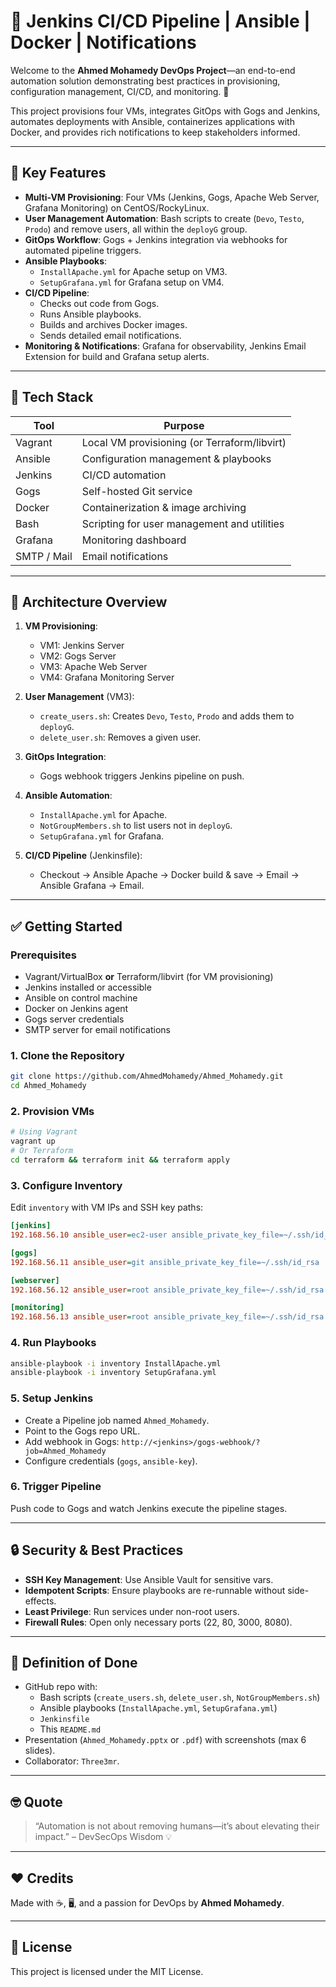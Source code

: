 # 🚀 Jenkins CI/CD Pipeline | Ansible | Docker | Notifications

Welcome to the **Ahmed Mohamedy DevOps Project**—an end-to-end automation solution demonstrating best practices in provisioning, configuration management, CI/CD, and monitoring. 💙

This project provisions four VMs, integrates GitOps with Gogs and Jenkins, automates deployments with Ansible, containerizes applications with Docker, and provides rich notifications to keep stakeholders informed.

---

## 🌟 Key Features

- **Multi-VM Provisioning**: Four VMs (Jenkins, Gogs, Apache Web Server, Grafana Monitoring) on CentOS/RockyLinux.
- **User Management Automation**: Bash scripts to create (`Devo`, `Testo`, `Prodo`) and remove users, all within the `deployG` group.
- **GitOps Workflow**: Gogs + Jenkins integration via webhooks for automated pipeline triggers.
- **Ansible Playbooks**:
  - `InstallApache.yml` for Apache setup on VM3.
  - `SetupGrafana.yml` for Grafana setup on VM4.
- **CI/CD Pipeline**:
  - Checks out code from Gogs.
  - Runs Ansible playbooks.
  - Builds and archives Docker images.
  - Sends detailed email notifications.
- **Monitoring & Notifications**: Grafana for observability, Jenkins Email Extension for build and Grafana setup alerts.

---

## 🧩 Tech Stack

| Tool        | Purpose                                    |
|-------------|--------------------------------------------|
| Vagrant     | Local VM provisioning (or Terraform/libvirt) |
| Ansible     | Configuration management & playbooks       |
| Jenkins     | CI/CD automation                           |
| Gogs        | Self-hosted Git service                    |
| Docker      | Containerization & image archiving         |
| Bash        | Scripting for user management and utilities |
| Grafana     | Monitoring dashboard                       |
| SMTP / Mail | Email notifications                        |

---

## 📸 Architecture Overview

1. **VM Provisioning**:  
   - VM1: Jenkins Server  
   - VM2: Gogs Server  
   - VM3: Apache Web Server  
   - VM4: Grafana Monitoring Server  

2. **User Management** (VM3):  
   - `create_users.sh`: Creates `Devo`, `Testo`, `Prodo` and adds them to `deployG`.  
   - `delete_user.sh`: Removes a given user.

3. **GitOps Integration**:  
   - Gogs webhook triggers Jenkins pipeline on push.

4. **Ansible Automation**:  
   - `InstallApache.yml` for Apache.  
   - `NotGroupMembers.sh` to list users not in `deployG`.  
   - `SetupGrafana.yml` for Grafana.

5. **CI/CD Pipeline** (Jenkinsfile):  
   - Checkout → Ansible Apache → Docker build & save → Email → Ansible Grafana → Email.

---

## ✅ Getting Started

### Prerequisites

- Vagrant/VirtualBox **or** Terraform/libvirt (for VM provisioning)  
- Jenkins installed or accessible  
- Ansible on control machine  
- Docker on Jenkins agent  
- Gogs server credentials  
- SMTP server for email notifications

### 1. Clone the Repository

```bash
git clone https://github.com/AhmedMohamedy/Ahmed_Mohamedy.git
cd Ahmed_Mohamedy
```

### 2. Provision VMs

```bash
# Using Vagrant
vagrant up
# Or Terraform
cd terraform && terraform init && terraform apply
```

### 3. Configure Inventory

Edit `inventory` with VM IPs and SSH key paths:

```ini
[jenkins]
192.168.56.10 ansible_user=ec2-user ansible_private_key_file=~/.ssh/id_rsa

[gogs]
192.168.56.11 ansible_user=git ansible_private_key_file=~/.ssh/id_rsa

[webserver]
192.168.56.12 ansible_user=root ansible_private_key_file=~/.ssh/id_rsa

[monitoring]
192.168.56.13 ansible_user=root ansible_private_key_file=~/.ssh/id_rsa
```

### 4. Run Playbooks

```bash
ansible-playbook -i inventory InstallApache.yml
ansible-playbook -i inventory SetupGrafana.yml
```

### 5. Setup Jenkins

- Create a Pipeline job named `Ahmed_Mohamedy`.
- Point to the Gogs repo URL.
- Add webhook in Gogs: `http://<jenkins>/gogs-webhook/?job=Ahmed_Mohamedy`
- Configure credentials (`gogs`, `ansible-key`).

### 6. Trigger Pipeline

Push code to Gogs and watch Jenkins execute the pipeline stages.

---

## 🔒 Security & Best Practices

- **SSH Key Management**: Use Ansible Vault for sensitive vars.  
- **Idempotent Scripts**: Ensure playbooks are re-runnable without side-effects.  
- **Least Privilege**: Run services under non-root users.  
- **Firewall Rules**: Open only necessary ports (22, 80, 3000, 8080).

---

## 📜 Definition of Done

- GitHub repo with:
  - Bash scripts (`create_users.sh`, `delete_user.sh`, `NotGroupMembers.sh`)
  - Ansible playbooks (`InstallApache.yml`, `SetupGrafana.yml`)
  - `Jenkinsfile`
  - This `README.md`
- Presentation (`Ahmed_Mohamedy.pptx` or `.pdf`) with screenshots (max 6 slides).
- Collaborator: `Three3mr`.

---

## 🤓 Quote

> “Automation is not about removing humans—it’s about elevating their impact.” – DevSecOps Wisdom 💡

---

## ❤️ Credits

Made with ☕, 🖥️, and a passion for DevOps by **Ahmed Mohamedy**.

---

## 📜 License

This project is licensed under the MIT License.

